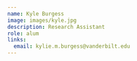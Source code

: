 ```yaml
---
name: Kyle Burgess
image: images/kyle.jpg
description: Research Assistant
role: alum
links:
  email: kylie.m.burgess@vanderbilt.edu
---
```


